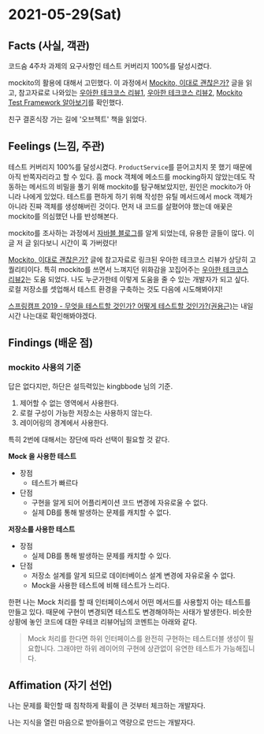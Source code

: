 # 2021-05-29\(Sat\)

## Facts \(사실, 객관\)

코드숨 4주차 과제의 요구사항인 테스트 커버리지 100%를 달성시켰다.

mockito의 활용에 대해서 고민했다. 이 과정에서 [Mockito, 이대로 괜찮은가?](https://woowacourse.github.io/javable/post/2020-10-16-is-ok-mockito/) 글을 읽고, 참고자료로 나와있는 [우아한 테크코스 리뷰1](https://github.com/woowacourse/jwp-refactoring/pull/2#discussion_r491075672), [우아한 테크코스 리뷰2](https://github.com/woowacourse/jwp-refactoring/pull/12), [Mockito Test Framework 알아보기](https://velog.io/@ausg/Mockito-Test-Framework-%EC%95%8C%EC%95%84%EB%B3%B4%EA%B8%B0)를 확인했다.

친구 결혼식장 가는 길에 '오브젝트' 책을 읽었다.

## Feelings \(느낌, 주관\)

테스트 커버리지 100%를 달성시켰다. `ProductService`를 뜯어고치지 못 했기 때문에 아직 반쪽자리라고 할 수 있다. 흠 mock 객체에 메소드를 mocking하지 않았는데도 작동하는 메서드의 비밀을 풀기 위해 mockito를 탐구해보았지만, 원인은 mockito가 아니라 나에게 있었다. 테스트를 편하게 하기 위해 작성한 유틸 메서드에서 mock 객체가 아니라 진짜 객체를 생성해버린 것이다. 먼저 내 코드를 살폈어야 했는데 애꿎은 mockito를 의심했던 나를 반성해본다.

mockito를 조사하는 과정에서 [자바블 블로그](https://woowacourse.github.io/javable/)를 알게 되었는데, 유용한 글들이 많다. 이 글 저 글 읽다보니 시간이 훅 가버렸다!

[Mockito, 이대로 괜찮은가?](https://woowacourse.github.io/javable/post/2020-10-16-is-ok-mockito/) 글에 참고자료로 링크된 우아한 테크코스 리뷰가 상당히 고퀄리티이다. 특히 mockito를 쓰면서 느껴지던 위화감을 꼬집어주는 [우아한 테크코스 리뷰2](https://github.com/woowacourse/jwp-refactoring/pull/2#discussion_r491075672)는 도움 되었다. 나도 누군가한테 이렇게 도움을 줄 수 있는 개발자가 되고 싶다. 로컬 저장소를 셋업해서 테스트 환경을 구축하는 것도 다음에 시도해봐야지!

[스프링캠프 2019 - 무엇을 테스트할 것인가? 어떻게 테스트할 것인가?\(권용근\)](https://www.youtube.com/watch?v=YdtknE_yPk4)는 내일 시간 나는대로 확인해봐야겠다.

## Findings \(배운 점\)

### mockito 사용의 기준

답은 없다지만, 하단은 설득력있는 kingbbode 님의 기준.

1. 제어할 수 없는 영역에서 사용한다.
2. 로컬 구성이 가능한 저장소는 사용하지 않는다.
3. 레이어링의 경계에서 사용한다.

특히 2번에 대해서는 장단에 따라 선택이 필요할 것 같다.

**Mock 을 사용한 테스트**

* 장점
  * 테스트가 빠르다
* 단점
  * 구현을 알게 되어 어플리케이션 코드 변경에 자유로울 수 없다.
  * 실제 DB를 통해 발생하는 문제를 캐치할 수 없다.

**저장소를 사용한 테스트**

* 장점
  * 실제 DB를 통해 발생하는 문제를 캐치할 수 있다.
* 단점
  * 저장소 설계를 알게 되므로 데이터베이스 설계 변경에 자유로울 수 없다.
  * Mock을 사용한 테스트에 비해 테스트가 느리다.

한편 나는 Mock 처리를 할 때 인터페이스에서 어떤 메서드를 사용할지 아는 테스트를 만들고 있다. 때문에 구현이 변경되면 테스트도 변경해야하는 사태가 발생한다. 비슷한 상황에 놓인 코드에 대한 우테코 리뷰어님의 코멘트는 아래와 같다.

> Mock 처리를 한다면 하위 인터페이스를 완전히 구현하는 테스트더블 생성이 필요합니다. 그래야만 하위 레이어의 구현에 상관없이 유연한 테스트가 가능해집니다.

## Affimation \(자기 선언\)

나는 문제를 확인할 때 침착하게 확률이 큰 것부터 체크하는 개발자다.

나는 지식을 열린 마음으로 받아들이고 역량으로 만드는 개발자다.


